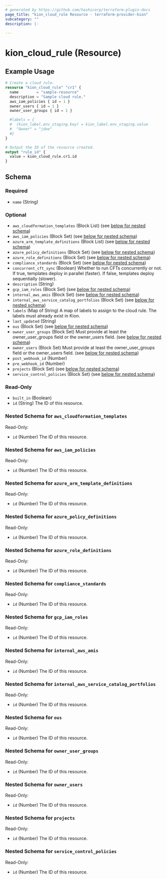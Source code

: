 ```yaml
---
# generated by https://github.com/hashicorp/terraform-plugin-docs
page_title: "kion_cloud_rule Resource - terraform-provider-kion"
subcategory: ""
description: |-
  
---
```


# kion_cloud_rule (Resource)



## Example Usage

```terraform
# Create a cloud rule.
resource "kion_cloud_rule" "cr1" {
  name        = "sample-resource"
  description = "Sample cloud rule."
  aws_iam_policies { id = 1 }
  owner_users { id = 1 }
  owner_user_groups { id = 1 }

  #labels = {
  #  (kion_label.env_staging.key) = kion_label.env_staging.value
  #  "Owner" = "jdoe"
  #}
}

# Output the ID of the resource created.
output "rule_id" {
  value = kion_cloud_rule.cr1.id
}
```

<!-- schema generated by tfplugindocs -->
## Schema

### Required

- `name` (String)

### Optional

- `aws_cloudformation_templates` (Block List) (see [below for nested schema](#nestedblock--aws_cloudformation_templates))
- `aws_iam_policies` (Block Set) (see [below for nested schema](#nestedblock--aws_iam_policies))
- `azure_arm_template_definitions` (Block List) (see [below for nested schema](#nestedblock--azure_arm_template_definitions))
- `azure_policy_definitions` (Block Set) (see [below for nested schema](#nestedblock--azure_policy_definitions))
- `azure_role_definitions` (Block Set) (see [below for nested schema](#nestedblock--azure_role_definitions))
- `compliance_standards` (Block Set) (see [below for nested schema](#nestedblock--compliance_standards))
- `concurrent_cft_sync` (Boolean) Whether to run CFTs concurrently or not. If true, templates deploy in parallel (faster). If false, templates deploy sequentially (slower).
- `description` (String)
- `gcp_iam_roles` (Block Set) (see [below for nested schema](#nestedblock--gcp_iam_roles))
- `internal_aws_amis` (Block Set) (see [below for nested schema](#nestedblock--internal_aws_amis))
- `internal_aws_service_catalog_portfolios` (Block Set) (see [below for nested schema](#nestedblock--internal_aws_service_catalog_portfolios))
- `labels` (Map of String) A map of labels to assign to the cloud rule. The labels must already exist in Kion.
- `last_updated` (String)
- `ous` (Block Set) (see [below for nested schema](#nestedblock--ous))
- `owner_user_groups` (Block Set) Must provide at least the owner_user_groups field or the owner_users field. (see [below for nested schema](#nestedblock--owner_user_groups))
- `owner_users` (Block Set) Must provide at least the owner_user_groups field or the owner_users field. (see [below for nested schema](#nestedblock--owner_users))
- `post_webhook_id` (Number)
- `pre_webhook_id` (Number)
- `projects` (Block Set) (see [below for nested schema](#nestedblock--projects))
- `service_control_policies` (Block Set) (see [below for nested schema](#nestedblock--service_control_policies))

### Read-Only

- `built_in` (Boolean)
- `id` (String) The ID of this resource.

<a id="nestedblock--aws_cloudformation_templates"></a>
### Nested Schema for `aws_cloudformation_templates`

Read-Only:

- `id` (Number) The ID of this resource.


<a id="nestedblock--aws_iam_policies"></a>
### Nested Schema for `aws_iam_policies`

Read-Only:

- `id` (Number) The ID of this resource.


<a id="nestedblock--azure_arm_template_definitions"></a>
### Nested Schema for `azure_arm_template_definitions`

Read-Only:

- `id` (Number) The ID of this resource.


<a id="nestedblock--azure_policy_definitions"></a>
### Nested Schema for `azure_policy_definitions`

Read-Only:

- `id` (Number) The ID of this resource.


<a id="nestedblock--azure_role_definitions"></a>
### Nested Schema for `azure_role_definitions`

Read-Only:

- `id` (Number) The ID of this resource.


<a id="nestedblock--compliance_standards"></a>
### Nested Schema for `compliance_standards`

Read-Only:

- `id` (Number) The ID of this resource.


<a id="nestedblock--gcp_iam_roles"></a>
### Nested Schema for `gcp_iam_roles`

Read-Only:

- `id` (Number) The ID of this resource.


<a id="nestedblock--internal_aws_amis"></a>
### Nested Schema for `internal_aws_amis`

Read-Only:

- `id` (Number) The ID of this resource.


<a id="nestedblock--internal_aws_service_catalog_portfolios"></a>
### Nested Schema for `internal_aws_service_catalog_portfolios`

Read-Only:

- `id` (Number) The ID of this resource.


<a id="nestedblock--ous"></a>
### Nested Schema for `ous`

Read-Only:

- `id` (Number) The ID of this resource.


<a id="nestedblock--owner_user_groups"></a>
### Nested Schema for `owner_user_groups`

Read-Only:

- `id` (Number) The ID of this resource.


<a id="nestedblock--owner_users"></a>
### Nested Schema for `owner_users`

Read-Only:

- `id` (Number) The ID of this resource.


<a id="nestedblock--projects"></a>
### Nested Schema for `projects`

Read-Only:

- `id` (Number) The ID of this resource.


<a id="nestedblock--service_control_policies"></a>
### Nested Schema for `service_control_policies`

Read-Only:

- `id` (Number) The ID of this resource.
